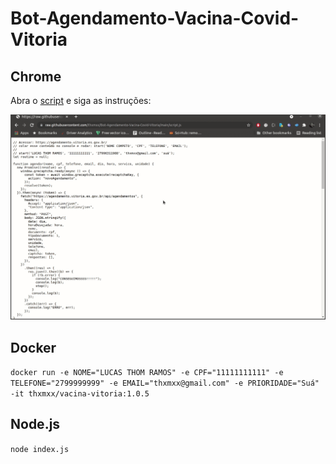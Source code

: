 # Bot-Agendamento-Vacina-Covid-Vitoria

## Chrome

Abra o [script](https://raw.githubusercontent.com/thxmxx/Bot-Agendamento-Vacina-Covid-Vitoria/main/script.js) e siga as instruções:

![Exemplo](howto.gif)

## Docker

`docker run -e NOME="LUCAS THOM RAMOS" -e CPF="11111111111" -e TELEFONE="2799999999" -e EMAIL="thxmxx@gmail.com" -e PRIORIDADE="Suá" -it thxmxx/vacina-vitoria:1.0.5`

## Node.js
`node index.js`


